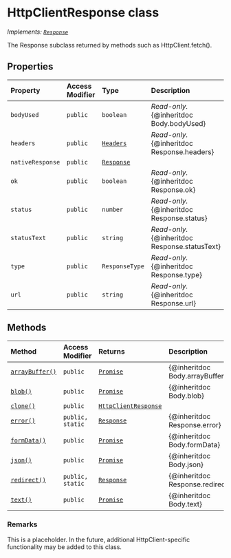 # HttpClientResponse class

_Implements: [`Response`](../../whatwg-fetch.api/class/response.md)_





The Response subclass returned by methods such as HttpClient.fetch().



## Properties

| Property	   | Access Modifier | Type	| Description|
|:-------------|:----|:-------|:-----------|
|`bodyUsed`     | `public` | `boolean` | _Read-only._ {@inheritdoc Body.bodyUsed} |
|`headers`     | `public` | [`Headers`](../../whatwg-fetch.api/class/headers.md) | _Read-only._ {@inheritdoc Response.headers} |
|`nativeResponse`     | `public` | [`Response`](../../whatwg-fetch.api/class/response.md) |  |
|`ok`     | `public` | `boolean` | _Read-only._ {@inheritdoc Response.ok} |
|`status`     | `public` | `number` | _Read-only._ {@inheritdoc Response.status} |
|`statusText`     | `public` | `string` | _Read-only._ {@inheritdoc Response.statusText} |
|`type`     | `public` | `ResponseType` | _Read-only._ {@inheritdoc Response.type} |
|`url`     | `public` | `string` | _Read-only._ {@inheritdoc Response.url} |




## Methods

| Method	   | Access Modifier | Returns	| Description|
|:-------------|:----|:-------|:-----------|
|[`arrayBuffer()`](arraybuffer-httpclientresponse.md)     | `public` | [`Promise`](../../es6-promise.api/class/promise.md)<ArrayBuffer> | {@inheritdoc Body.arrayBuffer} |
|[`blob()`](blob-httpclientresponse.md)     | `public` | [`Promise`](../../es6-promise.api/class/promise.md)<Blob> | {@inheritdoc Body.blob} |
|[`clone()`](clone-httpclientresponse.md)     | `public` | [`HttpClientResponse`](../../sp-http/class/httpclientresponse.md) |  |
|[`error()`](error-httpclientresponse.md)     | `public, static` | [`Response`](../../whatwg-fetch.api/class/response.md) | {@inheritdoc Response.error} |
|[`formData()`](formdata-httpclientresponse.md)     | `public` | [`Promise`](../../es6-promise.api/class/promise.md)<FormData> | {@inheritdoc Body.formData} |
|[`json()`](json-httpclientresponse.md)     | `public` | [`Promise`](../../es6-promise.api/class/promise.md)<any> | {@inheritdoc Body.json} |
|[`redirect()`](redirect-httpclientresponse.md)     | `public, static` | [`Response`](../../whatwg-fetch.api/class/response.md) | {@inheritdoc Response.redirect} |
|[`text()`](text-httpclientresponse.md)     | `public` | [`Promise`](../../es6-promise.api/class/promise.md)<string> | {@inheritdoc Body.text} |





### Remarks

This is a placeholder. In the future, additional HttpClient-specific functionality may be added to this class.

